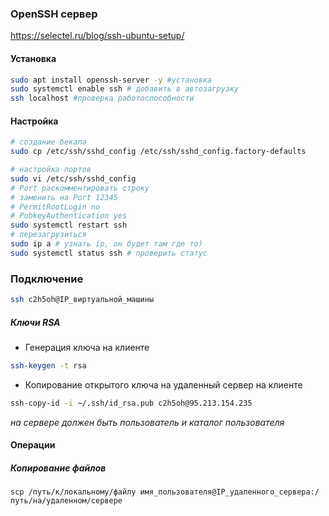 ### OpenSSH сервер
https://selectel.ru/blog/ssh-ubuntu-setup/

#### Установка
```sh
sudo apt install openssh-server -y #установка
sudo systemctl enable ssh # добавить в автозагрузку
ssh localhost #проверка работоспособности
```

#### Настройка
```sh
# создание бекапа
sudo cp /etc/ssh/sshd_config /etc/ssh/sshd_config.factory-defaults

# настройка портов
sudo vi /etc/ssh/sshd_config 
# Port раскомментировать строку 
# заменить на Port 12345
# PermitRootLogin no
# PubkeyAuthentication yes
sudo systemctl restart ssh
# перезагрузиться
sudo ip a # узнать ip, он будет там где то)
sudo systemctl status ssh # проверить статус
```

### Подключение
```sh
ssh c2h5oh@IP_виртуальной_машины
```
##### Ключи RSA
- Генерация ключа
	на клиенте
```sh
ssh-keygen -t rsa
```
- Копирование открытого ключа на удаленный сервер
	на клиенте
```sh 
ssh-copy-id -i ~/.ssh/id_rsa.pub c2h5oh@95.213.154.235
```
_на сервере должен быть пользователь и каталог пользователя_
#### Операции
##### Копирование файлов
`scp /путь/к/локальному/файлу имя_пользователя@IP_удаленного_сервера:/путь/на/удаленном/сервере` 

